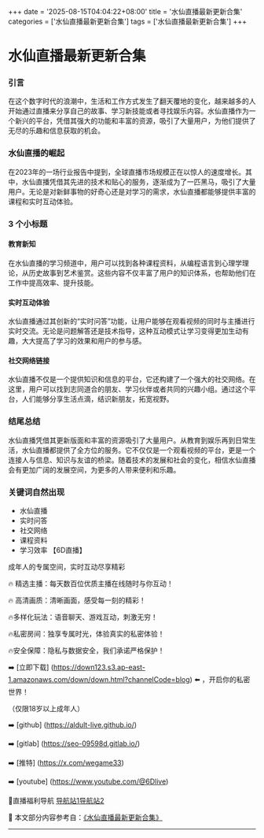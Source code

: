 +++
date = '2025-08-15T04:04:22+08:00'
title = '水仙直播最新更新合集'
categories = ['水仙直播最新更新合集']
tags = ['水仙直播最新更新合集']
+++

# 水仙直播最新更新合集

### 引言

在这个数字时代的浪潮中，生活和工作方式发生了翻天覆地的变化，越来越多的人开始通过直播来分享自己的故事、学习新技能或者寻找娱乐内容。水仙直播作为一个新兴的平台，凭借其强大的功能和丰富的资源，吸引了大量用户，为他们提供了无尽的乐趣和信息获取的机会。

### 水仙直播的崛起

在2023年的一场行业报告中提到，全球直播市场规模正在以惊人的速度增长。其中，水仙直播凭借其先进的技术和贴心的服务，逐渐成为了一匹黑马，吸引了大量用户。无论是对新鲜事物的好奇心还是对学习的需求，水仙直播都能够提供丰富的课程和实时互动体验。

### 3 个小标题

#### 教育新知

在水仙直播的学习频道中，用户可以找到各种课程资料，从编程语言到心理学理论，从历史故事到艺术鉴赏。这些内容不仅丰富了用户的知识体系，也帮助他们在工作中提高效率、提升技能。

#### 实时互动体验

水仙直播通过其创新的“实时问答”功能，让用户能够在观看视频的同时与主播进行实时交流。无论是问题解答还是技术指导，这种互动模式让学习变得更加生动有趣，大大提高了学习的效果和用户的参与感。

#### 社交网络链接

水仙直播不仅是一个提供知识和信息的平台，它还构建了一个强大的社交网络。在这里，用户可以找到志同道合的朋友、学习伙伴或者共同的兴趣小组。通过这个平台，人们能够分享生活点滴，结识新朋友，拓宽视野。

### 结尾总结

水仙直播凭借其更新版面和丰富的资源吸引了大量用户。从教育到娱乐再到日常生活，水仙直播都提供了全方位的服务。它不仅仅是一个观看视频的平台，更是一个连接人与信息、知识与友谊的桥梁。随着技术的发展和社会的变化，相信水仙直播会有更加广阔的发展空间，为更多的人带来便利和乐趣。

### 关键词自然出现

- 水仙直播
- 实时问答
- 社交网络
- 课程资料
- 学习效率
【6D直播】

 成年人的专属空间，实时互动尽享精彩

🔥 精选主播：每天数百位优质主播在线随时与你互动！

🔥 高清画质：清晰画面，感受每一刻的精彩！

🔥多样化玩法：语音聊天、游戏互动，刺激无穷！

🔥私密房间：独享专属时光，体验真实的私密体验！

🔥安全保障：隐私与数据安全，我们承诺严格保护！

➡️ [立即下载] (https://down123.s3.ap-east-1.amazonaws.com/down/down.html?channelCode=blog) ⬅️ ，开启你的私密世界！

 （仅限18岁以上成年人）

➡️ [github] (https://aldult-live.github.io/)

➡️ [gitlab] (https://seo-09598d.gitlab.io/)

➡️ [推特] (https://x.com/wegame33)

➡️ [youtube] (https://www.youtube.com/@6Dlive)

🔞直播福利导航   [导航站1](https://webstack-86085a.gitlab.io/)[导航站2](https://onlygit123-2.github.io/)

📘 本文部分内容参考自：[《水仙直播最新更新合集》](https://webstack-hugo-10.pages.dev/)

---
